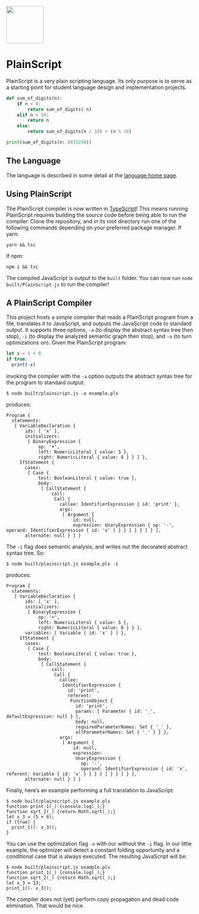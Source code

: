 <img src="https://raw.githubusercontent.com/rtoal/plainscript/master/docs/plainscript-logo.png" width=100 height=100>

# PlainScript

PlainScript is a very plain scripting language. Its only purpose is to serve as a starting point for student language design and implementation projects.

```python
def sum_of_digits(n):
    if n < 0:
        return sum_of_digits(-n)
    elif n < 10:
        return n
    else:
        return sum_of_digits(n / 10) + (n % 10)

print(sum_of_digits(n: 8835299))
```

## The Language

The language is described in some detail at the <a href="https://rtoal.github.io/plainscript/">language home page</a>.</p>

## Using PlainScript

The PlainScript compiler is now written in <a href="https://rtoal.https://www.typescriptlang.org/.io/plainscript/">TypeScript</a>! This means running PlainScript requires building the source code before being able to run the compiler. Clone the repository, and in its root directory run one of the following commands depending on your preferred package manager. If yarn:

```
yarn && tsc
```

If npm:

```
npm i && tsc
```

The compiled JavaScript is output to the `built` folder. You can now run `node built/PlainScript.js` to run the compiler!

## A PlainScript Compiler

This project hosts a simple compiler that reads a PlainScript program from a file, translates it to JavaScript, and outputs the JavaScript code to standard output. It supports three options, <code>-a</code> (to display the abstract syntax tree then stop), <code>-i</code> (to display the analyzed semantic graph then stop), and <code>-o</code> (to turn optimizations on). Given the PlainScript program:

```javascript
let x = 5 + 8
if true:
  print(-x)
```

invoking the compiler with the <code>-a</code> option outputs the abstract syntax tree for the program to standard output:

```
$ node built/plainscript.js -a example.pls
```

produces:

```
Program {
  statements:
   [ VariableDeclaration {
       ids: [ 'x' ],
       initializers:
        [ BinaryExpression {
            op: '+',
            left: NumericLiteral { value: 5 },
            right: NumericLiteral { value: 8 } } ] },
     IfStatement {
       cases:
        [ Case {
            test: BooleanLiteral { value: true },
            body:
             [ CallStatement {
                 call:
                  Call {
                    callee: IdentifierExpression { id: 'print' },
                    args:
                     [ Argument {
                         id: null,
                         expression: UnaryExpression { op: '-', operand: IdentifierExpression { id: 'x' } } } ] } } ] } ],
       alternate: null } ] }
```

The <code>-i</code> flag does semantic analysis, and writes out the decorated abstract syntax tree. So:

```
$ node built/plainscript.js example.pls -i
```

produces:

```
Program {
  statements:
   [ VariableDeclaration {
       ids: [ 'x' ],
       initializers:
        [ BinaryExpression {
            op: '+',
            left: NumericLiteral { value: 5 },
            right: NumericLiteral { value: 8 } } ],
       variables: [ Variable { id: 'x' } ] },
     IfStatement {
       cases:
        [ Case {
            test: BooleanLiteral { value: true },
            body:
             [ CallStatement {
                 call:
                  Call {
                    callee:
                     IdentifierExpression {
                       id: 'print',
                       referent:
                        FunctionObject {
                          id: 'print',
                          params: [ Parameter { id: '_', defaultExpression: null } ],
                          body: null,
                          requiredParameterNames: Set { '_' },
                          allParameterNames: Set { '_' } } },
                    args:
                     [ Argument {
                         id: null,
                         expression:
                          UnaryExpression {
                            op: '-',
                            operand: IdentifierExpression { id: 'x', referent: Variable { id: 'x' } } } } ] } } ] } ],
       alternate: null } ] }
```

Finally, here’s an example performing a full translation to JavaScript:

```
$ node built/plainscript.js example.pls
function print_1(_) {console.log(_);}
function sqrt_2(_) {return Math.sqrt(_);}
let x_3 = (5 + 8);
if (true) {
  print_1((- x_3));
}
```

You can use the optimization flag <code>-o</code> with our without the <code>-i</code> flag. In our little example, the optimizer will detect a constant folding opportunity and a conditional case that is always executed. The resulting JavaScript will be:

```
$ node built/plainscript.js example.pls
function print_1(_) {console.log(_);}
function sqrt_2(_) {return Math.sqrt(_);}
let x_3 = 13;
print_1((- x_3));
```

The compiler does not (yet) perform copy propagation and dead code elimination. That would be nice.
